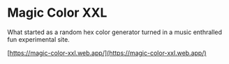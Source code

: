 # Magic Color XXL
What started as a random hex color generator turned in a music enthralled fun experimental site.

[https://magic-color-xxl.web.app/](https://magic-color-xxl.web.app/)